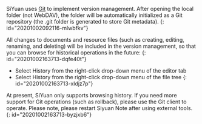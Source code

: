 SiYuan uses [Git](https://git-scm.com/) to implement version management. After opening the local folder (not WebDAV), the folder will be automatically initialized as a Git repository (the .git folder is generated to store Git metadata).
{: id="20201002092116-mlwbfkv"}

All changes to documents and resource files (such as creating, editing, renaming, and deleting) will be included in the version management, so that you can browse for historical operations in the future:
{: id="20201002163713-dqfe40t"}

* Select History from the right-click drop-down menu of the editor tab
* Select History from the right-click drop-down menu of the file tree
{: id="20201002163713-xldjz7p"}

At present, SiYuan only supports browsing history. If you need more support for Git operations (such as rollback), please use the Git client to operate. Please note, please restart Siyuan Note after using external tools.
{: id="20201002163713-byzjxb6"}
